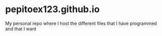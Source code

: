 # pepitoex123.github.io
My personal repo where I host the different files that I have programmed and that I want
